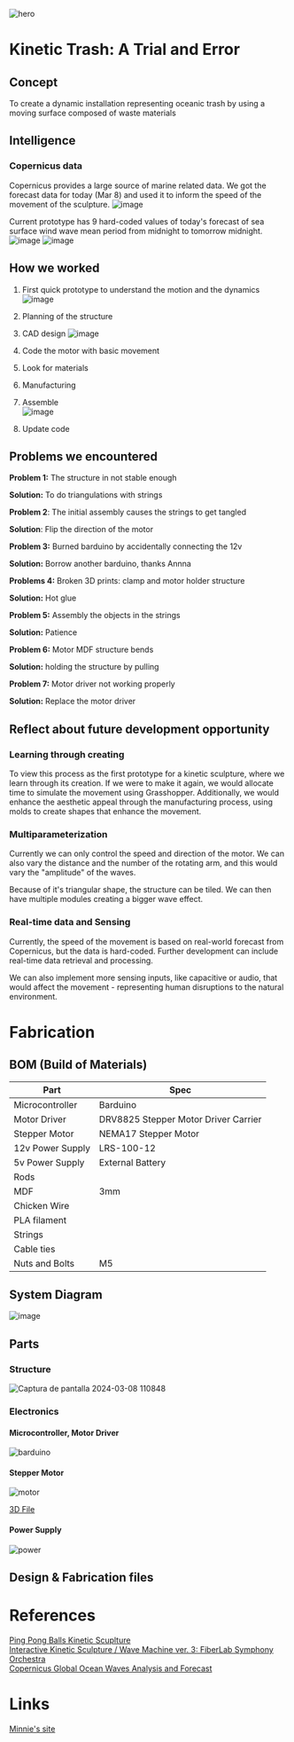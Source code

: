 ![hero](https://hackmd.io/_uploads/S1wv4qd66.jpg)
# Kinetic Trash: A Trial and Error


## Concept
To create a dynamic installation representing oceanic trash by using a moving surface composed of waste materials

## Intelligence
### Copernicus data
Copernicus provides a large source of marine related data. We got the forecast data for today (Mar 8) and used it to inform the speed of the movement of the sculpture.
![image](https://hackmd.io/_uploads/r1BfnF_ap.png)

Current prototype has 9 hard-coded values of today's forecast of sea surface wind wave mean period from midnight to tomorrow midnight.
![image](https://hackmd.io/_uploads/H18n6FOaa.png)
![image](https://hackmd.io/_uploads/BkL7RtOT6.png)


## How we worked

1. First quick prototype to understand the motion and the dynamics ![image](https://raw.githubusercontent.com/kotsengkuba/mdef-microchallenge-2/main/Photos/small_prototype.gif)
2. Planning of the structure 
3. CAD design ![image](https://hackmd.io/_uploads/HJ8sX5_66.png)

4. Code the motor with basic movement
5. Look for materials
6. Manufacturing
7. Assemble  
![image](https://raw.githubusercontent.com/kotsengkuba/mdef-microchallenge-2/main/Photos/strings_timelapse.gif)
8. Update code





## Problems we encountered

**Problem 1:** The structure in not stable enough

**Solution:** To do triangulations with strings

**Problem 2**: The initial assembly causes the strings to get tangled

**Solution**: Flip the direction of the motor

**Problem 3:** Burned barduino by accidentally connecting the 12v

**Solution:** Borrow another barduino, thanks Annna

**Problems 4:** Broken 3D prints: clamp and motor holder structure 

**Solution:** Hot glue

**Problem 5:** Assembly the objects in the strings 

**Solution:** Patience

**Problem 6:** Motor MDF structure bends

**Solution:** holding the structure by pulling  

**Problem 7:** Motor driver not working properly 

**Solution:** Replace the motor driver

## Reflect about future development opportunity
### Learning through creating
To view this process as the first prototype for a kinetic sculpture, where we learn through its creation. If we were to make it again, we would allocate time to simulate the movement using Grasshopper. Additionally, we would enhance the aesthetic appeal through the manufacturing process, using molds to create shapes that enhance the movement.

### Multiparameterization
Currently we can only control the speed and direction of the motor. We can also vary the distance and the number of the rotating arm, and this would vary the "amplitude" of the waves.

Because of it's triangular shape, the structure can be tiled. We can then have multiple modules creating a bigger wave effect.

### Real-time data and Sensing
Currently, the speed of the movement is based on real-world forecast from Copernicus, but the data is hard-coded. Further development can include real-time data retrieval and processing.

We can also implement more sensing inputs, like capacitive or audio, that would affect the movement - representing human disruptions to the natural environment.

# Fabrication
## BOM (Build of Materials)


| Part | Spec |
| -------- | -------- | 
| Microcontroller    | Barduino     | 
| Motor Driver     | DRV8825 Stepper Motor Driver Carrier     | 
| Stepper Motor     | NEMA17 Stepper Motor     | 
| 12v Power Supply     | LRS-100-12     |
| 5v Power Supply     | External Battery     | 
| Rods     |      |
| MDF     | 3mm     |
| Chicken Wire     |     |
| PLA filament     |      | 
| Strings |  |
| Cable ties |  |
| Nuts and Bolts | M5 |



## System Diagram
![image](https://hackmd.io/_uploads/Bk4bz_dpa.png)

## Parts
### Structure
![Captura de pantalla 2024-03-08 110848](https://hackmd.io/_uploads/HJymEvd6T.png)

### Electronics
#### Microcontroller, Motor Driver
![barduino](https://hackmd.io/_uploads/rkOCRwdTT.jpg)

#### Stepper Motor
![motor](https://hackmd.io/_uploads/ryKyt5OTp.jpg)


[3D File](https://grabcad.com/library/17hs15-1684s-pg5-nema-17-stepper-motor-with-5-18-1-gearbox-1)
#### Power Supply
![power](https://hackmd.io/_uploads/SkI3t5_TT.jpg)

## Design & Fabrication files


# References
[Ping Pong Balls Kinetic Scuplture](https://www.youtube.com/watch?v=3Be7WPVVXzU)  
[Interactive Kinetic Sculpture / Wave Machine ver. 3: FiberLab Symphony Orchestra](https://www.youtube.com/watch?v=3jfix0NnDFk)  
[Copernicus Global Ocean Waves Analysis and Forecast](https://data.marine.copernicus.eu/product/GLOBAL_ANALYSISFORECAST_WAV_001_027/download?dataset=cmems_mod_glo_wav_anfc_0.083deg_PT3H-i_202311)  

# Links
[Minnie's site](https://minnie-at-iaac.github.io/) 
